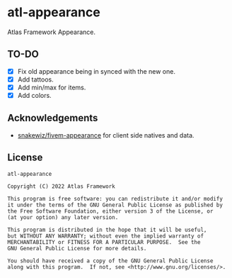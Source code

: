 # atl-appearance
Atlas Framework Appearance.

## TO-DO
- [X] Fix old appearance being in synced with the new one.
- [X] Add tattoos.
- [X] Add min/max for items.
- [X] Add colors.

## Acknowledgements
- [snakewiz/fivem-appearance](https://github.com/pedr0fontoura/fivem-appearance) for client side natives and data.

## License
```
atl-appearance

Copyright (C) 2022 Atlas Framework

This program is free software: you can redistribute it and/or modify
it under the terms of the GNU General Public License as published by
the Free Software Foundation, either version 3 of the License, or
(at your option) any later version.

This program is distributed in the hope that it will be useful,
but WITHOUT ANY WARRANTY; without even the implied warranty of
MERCHANTABILITY or FITNESS FOR A PARTICULAR PURPOSE.  See the
GNU General Public License for more details.

You should have received a copy of the GNU General Public License
along with this program.  If not, see <http://www.gnu.org/licenses/>.
```
